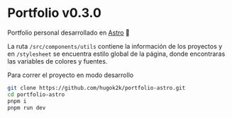 # Portfolio v0.3.0
Portfolio personal desarrollado en [Astro](https://astro.build/) 🚀

La ruta `/src/components/utils` contiene la información de los proyectos y en `/stylesheet` se encuentra estilo global de la página, donde encontraras las variables de colores y fuentes.

Para correr el proyecto en modo desarrollo

```bash
git clone https://github.com/hugok2k/portfolio-astro.git
cd portfolio-astro
pnpm i
pnpm run dev
```